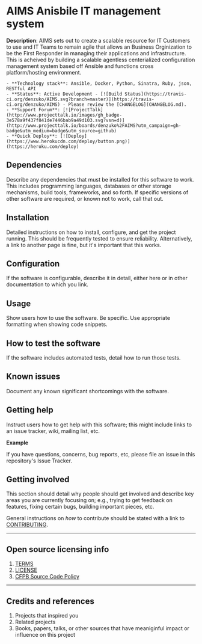 # AIMS Anisbile IT management system #

**Description**: AIMS sets out to create a scalable resource for IT Customers to use and IT Teams to remain agile that allows an Business Orginization to be the First Responder in managing their applications and infrastructure. This is acheived by building a scalable agentless centerialized configuration management system based off Ansible and functions cross platform/hosting environment.

    - **Technology stack**: Ansible, Docker, Python, Sinatra, Ruby, json, RESTful API
    - **Status**: Active Development - [![Build Status](https://travis-ci.org/denzuko/AIMS.svg?branch=master)](https://travis-ci.org/denzuko/AIMS) - Please review the [CHANGELOG](CHANGELOG.md). 
    - **Support Forum**: [![ProjectTalk](http://www.projecttalk.io/images/gh_badge-3e578a9f437f841de7446bab9a49d103.svg?vsn=d)] (http://www.projecttalk.io/boards/denzuko%2FAIMS?utm_campaign=gh-badge&utm_medium=badge&utm_source=github)
    - **Quick Deploy**: [![Deploy](https://www.herokucdn.com/deploy/button.png)](https://heroku.com/deploy)

## Dependencies ##

Describe any dependencies that must be installed for this software to work. 
This includes programming languages, databases or other storage mechanisms, build tools, frameworks, and so forth.
If specific versions of other software are required, or known not to work, call that out.

## Installation ##

Detailed instructions on how to install, configure, and get the project running.
This should be frequently tested to ensure reliability. Alternatively, a link to
another page is fine, but it's important that this works.

## Configuration ##

If the software is configurable, describe it in detail, either here or in other documentation to which you link.

## Usage ##

Show users how to use the software. 
Be specific. 
Use appropriate formatting when showing code snippets.

## How to test the software ##

If the software includes automated tests, detail how to run those tests.

## Known issues ##

Document any known significant shortcomings with the software.

## Getting help ##

Instruct users how to get help with this software; this might include links to an issue tracker, wiki, mailing list, etc.

**Example**

If you have questions, concerns, bug reports, etc, please file an issue in this repository's Issue Tracker.

## Getting involved ##

This section should detail why people should get involved and describe key areas you are
currently focusing on; e.g., trying to get feedback on features, fixing certain bugs, building
important pieces, etc.

General instructions on _how_ to contribute should be stated with a link to [CONTRIBUTING](CONTRIBUTING.md).


----

## Open source licensing info ##
1. [TERMS](TERMS.md)
2. [LICENSE](LICENSE)
3. [CFPB Source Code Policy](https://denzuko.github.io/source-code-policy/)


----

## Credits and references ##

1. Projects that inspired you
2. Related projects
3. Books, papers, talks, or other sources that have meaniginful impact or influence on this project 
